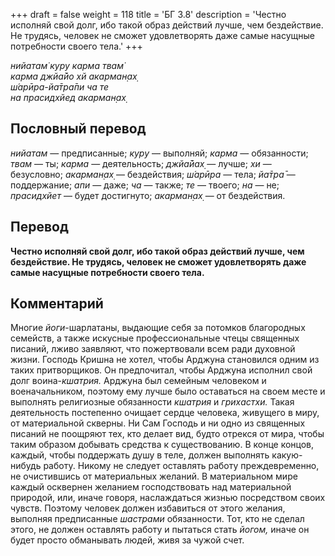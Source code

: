 +++
draft = false
weight = 118
title = 'БГ 3.8'
description = 'Честно исполняй свой долг, ибо такой образ действий лучше, чем бездействие. Не трудясь, человек не сможет удовлетворять даже самые насущные потребности своего тела.'
+++

_нийатам̇ куру карма твам̇  
карма джйа̄йо хй акарман̣ах̣  
ш́арӣра-йа̄тра̄пи ча те  
на прасидхйед акарман̣ах̣_

## Пословный перевод

_нийатам_ — предписанные; _куру_ — выполняй; _карма_ — обязанности; _твам_ — ты; _карма_ — деятельность; _джйа̄йах̣_ — лучше; _хи_ — безусловно; _акарман̣ах̣_ — бездействия; _ш́арӣра_ — тела; _йа̄тра̄_ — поддержание; _апи_ — даже; _ча_ — также; _те_ — твоего; _на_ — не; _прасидхйет_ — будет достигнуто; _акарман̣ах̣_ — от бездействия.

## Перевод

**Честно исполняй свой долг, ибо такой образ действий лучше, чем бездействие. Не трудясь, человек не сможет удовлетворять даже самые насущные потребности своего тела.**

## Комментарий

Многие _йоги_\-шарлатаны, выдающие себя за потомков благородных семейств, а также искусные профессиональные чтецы священных писаний, лживо заявляют, что пожертвовали всем ради духовной жизни. Господь Кришна не хотел, чтобы Арджуна становился одним из таких притворщиков. Он предпочитал, чтобы Арджуна исполнил свой долг воина-_кшатрия._ Арджуна был семейным человеком и военачальником, поэтому ему лучше было оставаться на своем месте и выполнять религиозные обязанности _кшатрия_ и _грихастхи._ Такая деятельность постепенно очищает сердце человека, живущего в миру, от материальной скверны. Ни Сам Господь и ни одно из священных писаний не поощряют тех, кто делает вид, будто отрекся от мира, чтобы таким образом добывать средства к существованию. В конце концов, каждый, чтобы поддержать душу в теле, должен выполнять какую-нибудь работу. Никому не следует оставлять работу преждевременно, не очистившись от материальных желаний. В материальном мире каждый осквернен желанием господствовать над материальной природой, или, иначе говоря, наслаждаться жизнью посредством своих чувств. Поэтому человек должен избавиться от этого желания, выполняя предписанные _шастрами_ обязанности. Тот, кто не сделал этого, не должен оставлять работу и пытаться стать _йогом,_ иначе он будет просто обманывать людей, живя за чужой счет.
